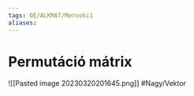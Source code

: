 ```yaml
---
tags: OE/ALKMAT/Mernoki1 
aliases:
---
```

# Permutáció mátrix
![[Pasted image 20230320201645.png]]
#Nagy/Vektor